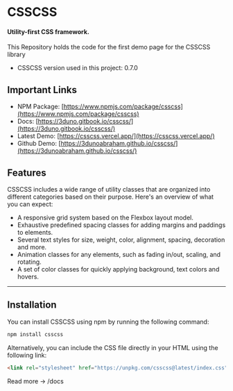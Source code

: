 # CSSCSS
#### Utility-first CSS framework.
This Repository holds the code for the first demo page for the CSSCSS library
* CSSCSS version used in this project: 0.7.0

## Important Links
- NPM Package: [https://www.npmjs.com/package/csscss](https://www.npmjs.com/package/csscss)
- Docs: [https://3duno.gitbook.io/csscss/](https://3duno.gitbook.io/csscss/)
- Latest Demo: [https://csscss.vercel.app/](https://csscss.vercel.app/)
- Github Demo: [https://3dunoabraham.github.io/csscss/](https://3dunoabraham.github.io/csscss/)

## Features
CSSCSS includes a wide range of utility classes that are organized into different categories based on their purpose. Here's an overview of what you can expect:
- A responsive grid system based on the Flexbox layout model.
- Exhaustive predefined spacing classes for adding margins and paddings to elements.
- Several text styles for size, weight, color, alignment, spacing, decoration and more.
- Animation classes for any elements, such as fading in/out, scaling, and rotating.
- A set of color classes for quickly applying background, text colors and hovers.

---

## Installation
You can install CSSCSS using npm by running the following command:
```bash
npm install csscss
```
Alternatively, you can include the CSS file directly in your HTML using the following link:
```html
<link rel="stylesheet" href="https://unpkg.com/csscss@latest/index.css">
```

Read more -> /docs